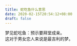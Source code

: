 ```yaml
---
title: 蛇吃鱼什么意思
date: 2020-02-15T20:54:12+08:00
draft: false
---
```


梦见蛇吃鱼：预示要拜堂成亲。<br>
这对于男女恋人来说是最吉利的梦。<br>
